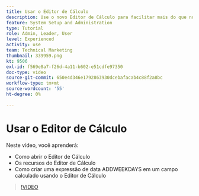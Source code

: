 ```yaml
---
title: Usar o Editor de Cálculo
description: Use o novo Editor de Cálculo para facilitar mais do que nunca a criação de campos personalizados calculados.
feature: System Setup and Administration
type: Tutorial
role: Admin, Leader, User
level: Experienced
activity: use
team: Technical Marketing
thumbnail: 339959.png
kt: 9506
exl-id: f569e8a7-f26d-4a11-b602-e51cdfe97350
doc-type: video
source-git-commit: 650e4d346e1792863930dcebafacab4c88f2a8bc
workflow-type: tm+mt
source-wordcount: '55'
ht-degree: 0%

---
```


# Usar o Editor de Cálculo

Neste vídeo, você aprenderá:

* Como abrir o Editor de Cálculo
* Os recursos do Editor de Cálculo
* Como criar uma expressão de data ADDWEEKDAYS em um campo calculado usando o Editor de Cálculo

>[!VIDEO](https://video.tv.adobe.com/v/339959/?quality=12&learn=on)
